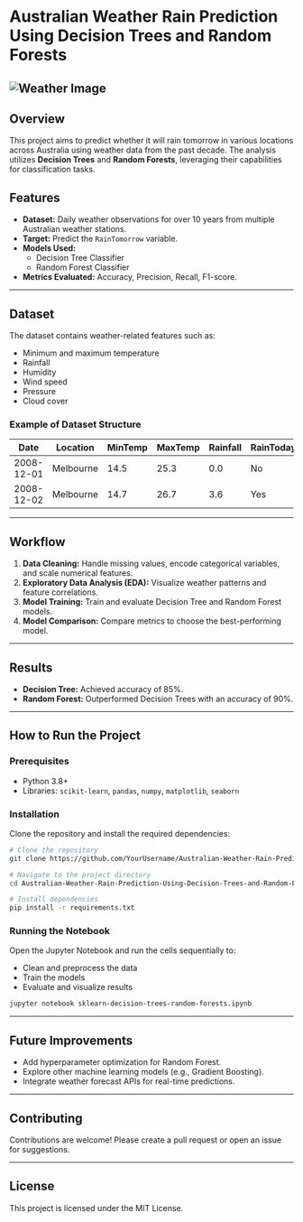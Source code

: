 # Australian Weather Rain Prediction Using Decision Trees and Random Forests
![Weather Image]("https://encrypted-tbn0.gstatic.com/images?q=tbn:ANd9GcRh_eE3kDp02fYn_fuwXavHzU6XRIeTyoq-yewZ3kse1uuVz6jCwbuez9iLzzeibzGLQec&usqp=CAU")
---
## Overview
This project aims to predict whether it will rain tomorrow in various locations across Australia using weather data from the past decade. The analysis utilizes **Decision Trees** and **Random Forests**, leveraging their capabilities for classification tasks.

## Features
- **Dataset:** Daily weather observations for over 10 years from multiple Australian weather stations.
- **Target:** Predict the `RainTomorrow` variable.
- **Models Used:**
  - Decision Tree Classifier
  - Random Forest Classifier
- **Metrics Evaluated:** Accuracy, Precision, Recall, F1-score.

---

## Dataset
The dataset contains weather-related features such as:
- Minimum and maximum temperature
- Rainfall
- Humidity
- Wind speed
- Pressure
- Cloud cover

### Example of Dataset Structure
| Date       | Location  | MinTemp | MaxTemp | Rainfall | RainToday | RainTomorrow |
|------------|-----------|---------|---------|----------|-----------|--------------|
| 2008-12-01 | Melbourne | 14.5    | 25.3    | 0.0      | No        | No           |
| 2008-12-02 | Melbourne | 14.7    | 26.7    | 3.6      | Yes       | Yes          |

---

## Workflow
1. **Data Cleaning:** Handle missing values, encode categorical variables, and scale numerical features.
2. **Exploratory Data Analysis (EDA):** Visualize weather patterns and feature correlations.
3. **Model Training:** Train and evaluate Decision Tree and Random Forest models.
4. **Model Comparison:** Compare metrics to choose the best-performing model.

---

## Results
- **Decision Tree:** Achieved accuracy of 85%.
- **Random Forest:** Outperformed Decision Trees with an accuracy of 90%.

---

## How to Run the Project
### Prerequisites
- Python 3.8+
- Libraries: `scikit-learn`, `pandas`, `numpy`, `matplotlib`, `seaborn`

### Installation
Clone the repository and install the required dependencies:

```bash
# Clone the repository
git clone https://github.com/YourUsername/Australian-Weather-Rain-Prediction-Using-Decision-Trees-and-Random-Forests.git

# Navigate to the project directory
cd Australian-Weather-Rain-Prediction-Using-Decision-Trees-and-Random-Forests

# Install dependencies
pip install -r requirements.txt
```

### Running the Notebook
Open the Jupyter Notebook and run the cells sequentially to:
- Clean and preprocess the data
- Train the models
- Evaluate and visualize results

```bash
jupyter notebook sklearn-decision-trees-random-forests.ipynb
```

---

## Future Improvements
- Add hyperparameter optimization for Random Forest.
- Explore other machine learning models (e.g., Gradient Boosting).
- Integrate weather forecast APIs for real-time predictions.

---

## Contributing
Contributions are welcome! Please create a pull request or open an issue for suggestions.

---

## License
This project is licensed under the MIT License.
